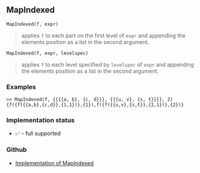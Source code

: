 ## MapIndexed

```
MapIndexed(f, expr) 
```

> applies `f` to each part on the first level of `expr` and appending the elements position as a list in the second argument.
	
```
MapIndexed(f, expr, levelspec)
```

> applies `f` to each level specified by `levelspec` of `expr` and appending the elements position as a list in the second argument.

### Examples

```
>> MapIndexed(f, {{{{a, b}, {c, d}}}, {{{u, v}, {s, t}}}}, 2)
{f({f({{a,b},{c,d}},{1,1})},{1}),f({f({{u,v},{s,t}},{2,1})},{2})}
```






### Implementation status

* &#x2705; - full supported

### Github

* [Implementation of MapIndexed](https://github.com/axkr/symja_android_library/blob/master/symja_android_library/matheclipse-core/src/main/java/org/matheclipse/core/builtin/StructureFunctions.java#L1137) 
